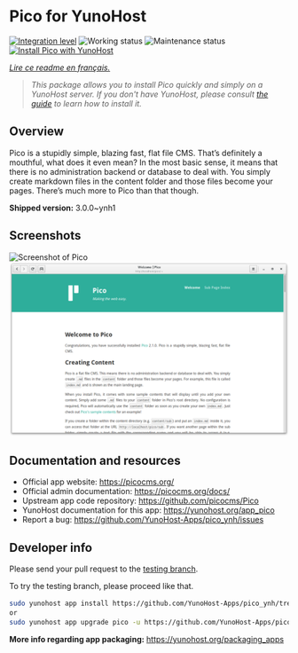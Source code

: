 <!--
N.B.: This README was automatically generated by https://github.com/YunoHost/apps/tree/master/tools/README-generator
It shall NOT be edited by hand.
-->

# Pico for YunoHost

[![Integration level](https://dash.yunohost.org/integration/pico.svg)](https://dash.yunohost.org/appci/app/pico) ![Working status](https://ci-apps.yunohost.org/ci/badges/pico.status.svg) ![Maintenance status](https://ci-apps.yunohost.org/ci/badges/pico.maintain.svg)
[![Install Pico with YunoHost](https://install-app.yunohost.org/install-with-yunohost.svg)](https://install-app.yunohost.org/?app=pico)

*[Lire ce readme en français.](./README_fr.md)*

> *This package allows you to install Pico quickly and simply on a YunoHost server.
If you don't have YunoHost, please consult [the guide](https://yunohost.org/#/install) to learn how to install it.*

## Overview

Pico is a stupidly simple, blazing fast, flat file CMS. That’s definitely a mouthful, what does it even mean? In the most basic sense, it means that there is no administration backend or database to deal with. You simply create markdown files in the content folder and those files become your pages. There’s much more to Pico than that though.

**Shipped version:** 3.0.0~ynh1

## Screenshots

![Screenshot of Pico](./doc/screenshots/.DS_Store)
![Screenshot of Pico](./doc/screenshots/68747470733a2f2f7069636f636d732e6769746875622e696f2f73637265656e73686f74732f7069636f2d32312e706e67.png)

## Documentation and resources

* Official app website: <https://picocms.org/>
* Official admin documentation: <https://picocms.org/docs/>
* Upstream app code repository: <https://github.com/picocms/Pico>
* YunoHost documentation for this app: <https://yunohost.org/app_pico>
* Report a bug: <https://github.com/YunoHost-Apps/pico_ynh/issues>

## Developer info

Please send your pull request to the [testing branch](https://github.com/YunoHost-Apps/pico_ynh/tree/testing).

To try the testing branch, please proceed like that.

``` bash
sudo yunohost app install https://github.com/YunoHost-Apps/pico_ynh/tree/testing --debug
or
sudo yunohost app upgrade pico -u https://github.com/YunoHost-Apps/pico_ynh/tree/testing --debug
```

**More info regarding app packaging:** <https://yunohost.org/packaging_apps>
